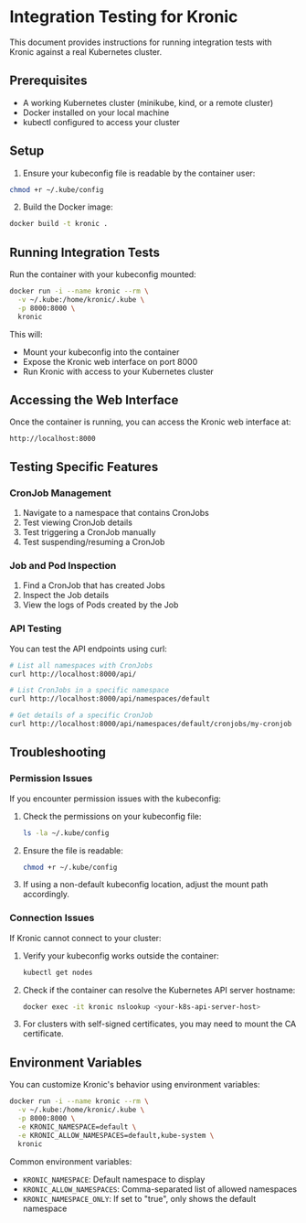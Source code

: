 # Integration Testing for Kronic

This document provides instructions for running integration tests with Kronic against a real Kubernetes cluster.

## Prerequisites

- A working Kubernetes cluster (minikube, kind, or a remote cluster)
- Docker installed on your local machine
- kubectl configured to access your cluster

## Setup

1. Ensure your kubeconfig file is readable by the container user:

```bash
chmod +r ~/.kube/config
```

2. Build the Docker image:

```bash
docker build -t kronic .
```

## Running Integration Tests

Run the container with your kubeconfig mounted:

```bash
docker run -i --name kronic --rm \
  -v ~/.kube:/home/kronic/.kube \
  -p 8000:8000 \
  kronic
```

This will:
- Mount your kubeconfig into the container
- Expose the Kronic web interface on port 8000
- Run Kronic with access to your Kubernetes cluster

## Accessing the Web Interface

Once the container is running, you can access the Kronic web interface at:

```
http://localhost:8000
```

## Testing Specific Features

### CronJob Management

1. Navigate to a namespace that contains CronJobs
2. Test viewing CronJob details
3. Test triggering a CronJob manually
4. Test suspending/resuming a CronJob

### Job and Pod Inspection

1. Find a CronJob that has created Jobs
2. Inspect the Job details
3. View the logs of Pods created by the Job

### API Testing

You can test the API endpoints using curl:

```bash
# List all namespaces with CronJobs
curl http://localhost:8000/api/

# List CronJobs in a specific namespace
curl http://localhost:8000/api/namespaces/default

# Get details of a specific CronJob
curl http://localhost:8000/api/namespaces/default/cronjobs/my-cronjob
```

## Troubleshooting

### Permission Issues

If you encounter permission issues with the kubeconfig:

1. Check the permissions on your kubeconfig file:
   ```bash
   ls -la ~/.kube/config
   ```

2. Ensure the file is readable:
   ```bash
   chmod +r ~/.kube/config
   ```

3. If using a non-default kubeconfig location, adjust the mount path accordingly.

### Connection Issues

If Kronic cannot connect to your cluster:

1. Verify your kubeconfig works outside the container:
   ```bash
   kubectl get nodes
   ```

2. Check if the container can resolve the Kubernetes API server hostname:
   ```bash
   docker exec -it kronic nslookup <your-k8s-api-server-host>
   ```

3. For clusters with self-signed certificates, you may need to mount the CA certificate.

## Environment Variables

You can customize Kronic's behavior using environment variables:

```bash
docker run -i --name kronic --rm \
  -v ~/.kube:/home/kronic/.kube \
  -p 8000:8000 \
  -e KRONIC_NAMESPACE=default \
  -e KRONIC_ALLOW_NAMESPACES=default,kube-system \
  kronic
```

Common environment variables:
- `KRONIC_NAMESPACE`: Default namespace to display
- `KRONIC_ALLOW_NAMESPACES`: Comma-separated list of allowed namespaces
- `KRONIC_NAMESPACE_ONLY`: If set to "true", only shows the default namespace
